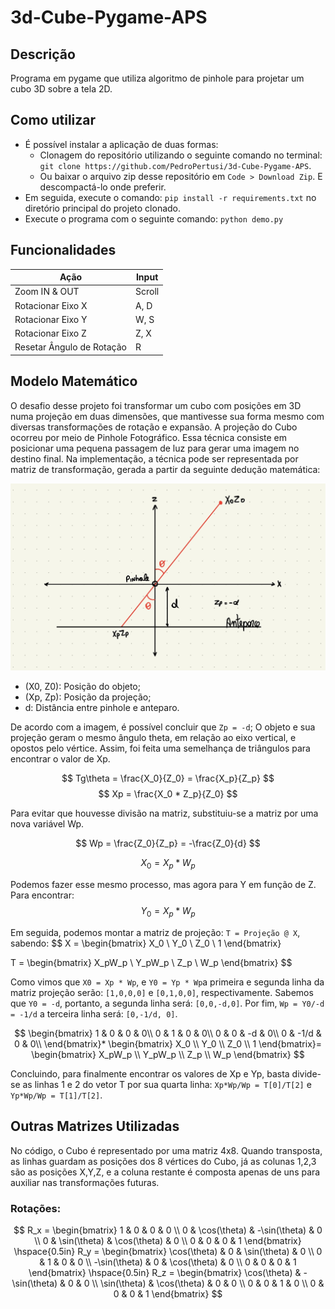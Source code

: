 # 3d-Cube-Pygame-APS

## Descrição
Programa em pygame que utiliza algoritmo de pinhole para projetar um cubo 3D sobre a tela 2D.

## Como utilizar
- É possível instalar a aplicação de duas formas:
    - Clonagem do repositório utilizando o seguinte comando no terminal: `git clone https://github.com/PedroPertusi/3d-Cube-Pygame-APS`.
    - Ou baixar o arquivo zip desse repositório em `Code > Download Zip`. E descompactá-lo onde preferir.
- Em seguida, execute o comando: `pip install -r requirements.txt` no diretório principal do projeto clonado.
- Execute o programa com o seguinte comando: `python demo.py`

## Funcionalidades
| Ação | Input | 
| --- | --- |
| Zoom IN & OUT | Scroll |
| Rotacionar Eixo X | A, D |
| Rotacionar Eixo Y | W, S |
| Rotacionar Eixo Z | Z, X |
| Resetar Ângulo de Rotação | R |

## Modelo Matemático
O desafio desse projeto foi transformar um cubo com posições em 3D numa projeção em duas dimensões, que mantivesse sua forma mesmo com diversas transformações de rotação e expansão.
A projeção do Cubo ocorreu por meio de Pinhole Fotográfico. Essa técnica consiste em posicionar uma pequena passagem de luz para gerar uma imagem no destino final. 
Na implementação, a técnica pode ser representada por matriz de transformação, gerada a partir da seguinte dedução matemática:

![Pinhole e Anteparo](img/IMG_2974.jpg)

* (X0, Z0): Posição do objeto;
* (Xp, Zp): Posição da projeção;
* d: Distância entre pinhole e anteparo.

De acordo com a imagem, é possível concluir que `Zp = -d`;
O objeto e sua projeção geram o mesmo ângulo theta, em relação ao eixo vertical, e opostos pelo vértice. Assim, foi feita uma semelhança de triângulos para encontrar o valor de Xp.

$$
Tg\theta = \frac{X_0}{Z_0} = \frac{X_p}{Z_p} 
$$
$$
Xp = \frac{X_0 * Z_p}{Z_0}
$$

Para evitar que houvesse divisão na matriz, substituiu-se a matriz por uma nova variável Wp.

$$
Wp = \frac{Z_0}{Z_p} = -\frac{Z_0}{d}
$$

$$
X_0 = X_p * W_p
$$

Podemos fazer esse mesmo processo, mas agora para Y em função de Z. Para encontrar: 
$$
Y_0 = X_p * W_p
$$

Em seguida, podemos montar a matriz de projeção: `T = Projeção @ X`, sabendo: 
$$
X = \begin{bmatrix}
X_0 \\
Y_0 \\
Z_0 \\
1
\end{bmatrix}

T = \begin{bmatrix}
X_pW_p \\
Y_pW_p \\
Z_p \\
W_p
\end{bmatrix}
$$

Como vimos que `X0 = Xp * Wp`, e `Y0 = Yp * Wp`a primeira e segunda linha da matriz projeção serão: `[1,0,0,0]` e `[0,1,0,0]`, respectivamente.
Sabemos que `Y0 = -d`, portanto, a segunda linha será: `[0,0,-d,0]`. Por fim, `Wp = Y0/-d = -1/d` a terceira linha será: `[0,-1/d, 0]`.

$$
\begin{bmatrix}
1 & 0 & 0 & 0\\
0 & 1 & 0 & 0\\
0 & 0 & -d & 0\\
0 & -1/d & 0 & 0\\
\end{bmatrix}*
\begin{bmatrix}
X_0 \\
Y_0 \\
Z_0 \\
1
\end{bmatrix}=
\begin{bmatrix}
X_pW_p \\
Y_pW_p \\
Z_p \\
W_p
\end{bmatrix}
$$

Concluindo, para finalmente encontrar os valores de Xp e Yp, basta divide-se as linhas 1 e 2 do vetor T por sua quarta linha: `Xp*Wp/Wp = T[0]/T[2]` e `Yp*Wp/Wp = T[1]/T[2]`.

## Outras Matrizes Utilizadas
No código, o Cubo é representado por uma matriz 4x8. Quando transposta, as linhas guardam as posições dos 8 vértices do Cubo, já as colunas 1,2,3 são as posições X,Y,Z, e a coluna restante é composta apenas de uns para auxiliar nas transformações futuras.

### Rotações:
$$
R_x = \begin{bmatrix}
1 & 0 & 0 & 0 \\
0 & \cos(\theta) & -\sin(\theta) & 0 \\
0 & \sin(\theta) & \cos(\theta) & 0 \\
0 & 0 & 0 & 1
\end{bmatrix}
\hspace{0.5in}
R_y = \begin{bmatrix}
\cos(\theta) & 0 & \sin(\theta) & 0 \\
0 & 1 & 0 & 0 \\
-\sin(\theta) & 0 & \cos(\theta) & 0 \\
0 & 0 & 0 & 1
\end{bmatrix}
\hspace{0.5in}
R_z = \begin{bmatrix}
\cos(\theta) & - \sin(\theta) & 0 & 0 \\
\sin(\theta) & \cos(\theta) & 0 & 0 \\
0 & 0 & 1 & 0 \\
0 & 0 & 0 & 1
\end{bmatrix}
$$

